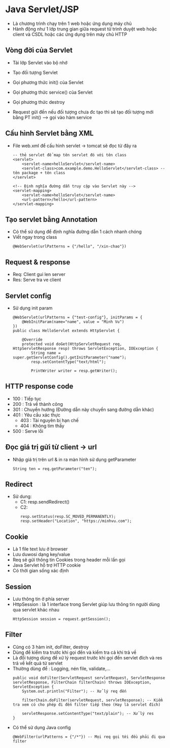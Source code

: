 # Java Servlet/JSP
- Là chương trình chạy trên 1 web hoặc ứng dụng máy chủ
- Hành động như 1 lớp trung gian giữa request từ trình duyệt web hoặc client và CSDL hoặc các ứng dụng trên máy chủ HTTP

## Vòng đời của Servlet
- Tải lớp Servlet vào bộ nhớ 
- Tạo đối tượng Servlet 
- Gọi phương thức init() của Servlet
- Gọi phương thức service() của Servlet 
- Gọi phương thức destroy

- Request gửi đến nếu đối tượng chưa đc tạo thì sẽ tạo đối tượng mới bằng PT init() --> gọi vào hàm service

## Cấu hình Servlet bằng XML 
- File web.xml để cấu hình servlet -> tomcat sẽ đọc từ đây ra 
    ```
    -- thẻ servlet để map tên servlet đó với tên class 
    <servlet>
        <servlet-name>helloServlet</servlet-name>
        <servlet-class>com.example.demo.HelloServlet</servlet-class> -- tên package + tên class
    </servlet>

    <!-- Định nghĩa đường dẫn truy cập vào Servlet này -->
    <servlet-mapping>
        <servlet-name>helloServlet</servlet-name>
        <url-pattern>/hello</url-pattern>
    </servlet-mapping>
    ```

## Tạo servlet bằng Annotation 
- Có thể sử dụng để định nghĩa đường dẫn 1 cách nhanh chóng 
- Viết ngay trong class
    ```
    @WebServlet(urlPatterns = {"/hello", "/xin-chao"})
    ```

## Request & response
- Req: Client gui len server
- Res: Serve tra ve client

## Servlet config
- Sử dụng init param 
    ```
    @WebServlet(urlPatterns = {"test-config"}, initParams = {
        @WebInitParam(name="name", value = "Minh Vu")
    })
    public class HelloServlet extends HttpServlet {

        @Override
        protected void doGet(HttpServletRequest req, HttpServletResponse resp) throws ServletException, IOException {
            String name = super.getServletConfig().getInitParameter("name");
            resp.setContentType("text/html");

            PrintWriter writer = resp.getWriter();
    ```

## HTTP response code
- 100 : Tiếp tục
- 200 : Trả về thành công
- 301 : Chuyển hướng (Đường dẫn này chuyển sang đường dẫn khác)
- 401 : Yêu cầu xác thực
    - 403 : Tài nguyên bị hạn chế
    - 404 : Không tìm thấy 
- 500 : Serve lỗi

## Đọc giá trị gửi từ client -> url
- Nhập giá trị trên url & in ra màn hình sử dụng getParameter
    ```
    String ten = req.getParameter("ten");
    ```

## Redirect 
- Sử dung:
    - C1: resp.sendRedirect()
    - C2: 
        ```
        resp.setStatus(resp.SC_MOVED_PERMANENTLY);
        resp.setHeader("Location", "https://minhvu.com");
        ```

## Cookie 
- Là 1 file text lưu ở browser 
- Lưu duwosi dạng key/value 
- Req sẽ gửi thông tin Cookies trong header mỗi lần gọi
- Java Servlet hỗ trợ HTTP cookie 
- Có thời gian sống xác định 

## Session
- Lưu thông tin ở phía server
- HttpSession : là 1 interface trong Servlet giúp lưu thông tin người dùng qua servlet khác nhau 
    ```
    HttpSession session = request.getSession();
    ```

## Filter 
- Cũng có 3 hàm init, doFilter, destroy
- Dùng để kiểm tra trước khi gọi đến và kiểm tra cả khi trả về
- Là đối tượng dùng để xử lý request trước khi gọi đến servlet đích và res trả về kết quả từ servlet
- Thường dùng để : Logging, nén file, validate,...
    ```
    public void doFilter(ServletRequest servletRequest, ServletResponse servletResponse, FilterChain filterChain) throws IOException, ServletException {
        System.out.println("Filter"); -- Xử lý req đến

        filterChain.doFilter(servletRequest, servletResponse); -- Kiểm tra xem có cho phép đi đến filter tiếp theo (Hay là servlet đích)

        servletResponse.setContentType("text/plain"); -- Xử lý res
    }
    ```
- Có thể sử dụng Java config
    ```
    @WebFilter(urlPatterns = {"/*"}) -- Mọi req gọi tới đều phải đi qua filter 
    ```